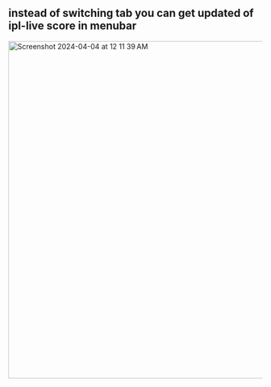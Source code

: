 ## instead of switching tab you can get updated of ipl-live score in menubar
<img width="668" alt="Screenshot 2024-04-04 at 12 11 39 AM" src="https://github.com/PulsatingGenius/live-ipl-score-menubar/assets/69569434/d52fafa8-5d5f-437a-bb20-bd2e7e2e3d96">
